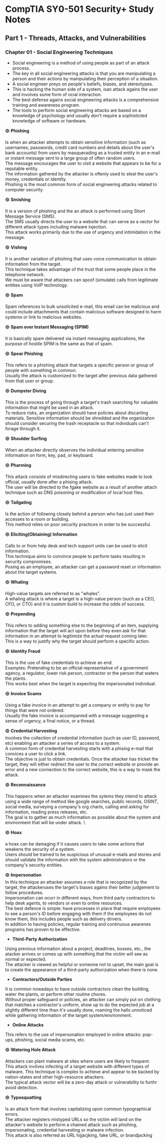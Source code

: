 # CompTIA SY0-501 Security+ Study Notes

## Part 1 - Threads, Attacks, and Vulnerabilities  
### Chapter 01 - Social Engineering Techniques  
* Social engineering is a method of using people as part of an attack process.  
* The key in all social engineering attacks is that you are manipulating a person and their actions by manipulating their perception of a situation.  
* A social engineer preys on people's beliefs, biases, and stereotypes.  
* This is hacking the human side of a system, isan attack agains the user and involves some form of ocial interaction.
* The best defense agains social engineering attacks is a comprehensive training and awareness program.  
* The tools to perform social engineering attacks are based on a knowledge of psychology and usually don't require a sophisticted knowledge of software or hardware.

🟢 **Phishing**  

Is when an attacker attempts to obtain sensitive information (such as usernames, passwords, credit card numbers and details about the user's bank accounts) from users by masquerading as a trusted entity in an e-mail or instant message sent to a large group of often random users.  
The message encourages the user to visit a website that appears to be for a reputable entity.   
The information gathered by the attacker is oftenly used to steal the user's money, credentials or identity.  
Phishing is the most common form of social engineering attacks related to computer security.  

🟢 **Smishing**  

It is a version of phishing and the an attack is performed using Short Message Service (SMS).  
The SMS usually directs the user to a website that can serve as a vector for different attack types including malware injection.  
This attack works primarily due to the use of urgency and intimidation in the message.  

🟢 **Vishing**  

It is another variation of phishing that uses voice communication to obtain information from the target.  
This technique takes advantage of the trust that some people place in the telephone network.  
We must be aware that attackers can spoof (simulate) calls from legitimate entities using VoIP technology.  

🟢 **Spam**  

Spam references to bulk unsolicited e-mail, this email can be malicious and could include attachments that contain malicious software designed to harm systems or link to malicious websites.  

🟢 **Spam over Instant Messaging (SPIM)**  

It is basically spam delivered via instant messaging applications, the purpose of hostile SPIM is the same as that of spam.  

🟢 **Spear Phishing**  

This refers to a phishing attack that targets a specific person or group of people with something in common.  
Usually the attack is customized to the target after previous data gathered from that user or group.  

🟢 **Dumpster Diving**  

This is the process of going through a target's trash searching for valuable information that might be used in an attack.  
To reduce risks, an organization should have policies about discarting materials. Sensitive information should be shredded and the organization should consider securing the trash receptacle so that individuals can't forage through it.

🟢 **Shoulder Surfing**  

When an attacker directly observes the individual entering sensitive information on  form, key, pad, or keyboard.  

🟢 **Pharming**  

This attack consists of misdirecting users to fake websites made to look official, usually done after a phising attack.  
The user will be directed to the fgake website as a result of another attach technique such as DNS poisoning or modification of local host files.  

🟢 **Tailgating**  

Is the action of following closely behind a person who has just used their accesses to a room or building.  
This method relies on poor security practices in order to be successful.  

🟢 **Eliciting(Obtaining) Information**  

Calls to or from help desk and tech support units can be used to elicit information.  
This technique aims to convince people to perform tasks resulting in security compromises.  
Posing as an employee, an attacker can get a password reset or information about the target systems.  

🟢 **Whaling**  

High-value targets are referred to as "whales".  
A whaling attack is where a target is a high-value person (such as a CEO, CFO, or CTO) and it is custom build to increase the odds of success.  

🟢 **Prepending**  

This refers to adding something else to the beginning of an item, supplying information that the target will act upon before they even ask for that information in an attempt to legitimize the actual request coming later.  
This is a way to justify why the target should perform a specific action.  

🟢 **Identity Fraud**  

This is the use of fake credentials to achieve an end.  
Examples: Pretending to be an official representative of a government agency, a regulator, lower risk person, contractor or the person that waters the plants.   
This works best when the target is expecting the impersonated individual.  

🟢 **Invoice Scams**  

Using a fake invoice in an attempt to get a company or entity to pay for things that were not ordered.  
Usually the fake invoice is accompanied with a message suggesting a sense of urgency, a final notice, or a thread.  

🟢 **Credential Harvesting**  
Involves the collection of credential information (such as user ID, password, etc) enabling an attacker a series of access to a system.  
A common form of credential harvesting starts with a phising e-mail that convices a user to click a link.  
The objective is just to obtain credentials. Once the attacker has tricket the target, they will either redirect the user to the correct website or provide an error and a new connection to the correct website, this is a way to mask the attack.  

🟢 **Reconnaissance**  

This happens when an attacker examines the sytems they intend to attack using a wide range of method like google searches, public records, OSINT, social media, surveying a company's org charts, calling and asking for information, reading press releases, etc.   
The goal is to gather as much information as possible about the system and environment that will be under attack.  \

🟢 **Hoax**  

a hoax can be damaging if it causes users to take some actions that weakens the security of a system.  
Users should be trained to be suspicious of unusual e-mails and stories and should validate the information with the system administrators or the company's security entities.  

🟢 **Impersonation**  
In this technique an attacker assumes a role that is recognized by the target, the attackeruses the target's biases agains their better judgement to follow procedures.  
Impersonation can ocurr in different ways, from third party contractors to help desk agents, to vendors or even to online resources.  
The best defence is simple: have processes in place that require employees to see a person's ID before engaging with them if the employees do not know them, this includes people such as delivery drivers.  
In addition to having policies, regular training and continuous awarenes programs has proven to be effective.  

* **Third-Party Authorization**  

Using previous information about a project, deadlines, bosses, etc., the atacker arrives or comes up with something that the victim will see as normal or expected.  
The attacker is viewed as helpful or someone not to upset, the main goal is to create the appearance of a third-party authorization when there is none.  

* **Contractors/Outside Parties**  

It is common nowadays to have outside contractors clean the building, water the plants, or perform other routine chores.  
Without proper safeguard or policies, an attacker can simply put on clothing that matches a contractor's uniform, show up to do the expected job at a slightly different time than it's usually done, roaming the halls unnoticed while gathering information of the target system/environment.  

* **Online Attacks**  

This refers to the use of impersonation employed in online attacks: pop-ups, phishing, social media scams, etc.  

🟢 **Watering Hole Attack**  

Attackers can plant malware at sites where users are likely to frequent.  
This attack invilves infecting of a target website with different types of malware.
This technique is complex to achieve and appear to be backed by nation-states and other high-resource attackers.  
The typical attack vector will be a zero-day attack or vulnerability to furthr avoid detection.  

🟢 **Typosquatting**  

Is an attack form that involves capitalizing upon common typographical errors.   
The attacker registers mistyped URLs so the victim will land on the attacker's website to perform a chained attack such as phishing, impersonating, credential harvesting or malware infection.  
This attack is also referred as URL hijjacjking, fake URL, or brandjacking




